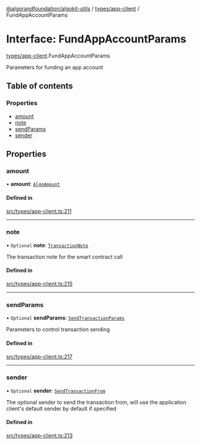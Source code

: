 [@algorandfoundation/algokit-utils](../index.md) / [types/app-client](../modules/types_app_client.md) / FundAppAccountParams

# Interface: FundAppAccountParams

[types/app-client](../modules/types_app_client.md).FundAppAccountParams

Parameters for funding an app account

## Table of contents

### Properties

- [amount](types_app_client.FundAppAccountParams.md#amount)
- [note](types_app_client.FundAppAccountParams.md#note)
- [sendParams](types_app_client.FundAppAccountParams.md#sendparams)
- [sender](types_app_client.FundAppAccountParams.md#sender)

## Properties

### amount

• **amount**: [`AlgoAmount`](../classes/types_amount.AlgoAmount.md)

#### Defined in

[src/types/app-client.ts:211](https://github.com/algorandfoundation/algokit-utils-ts/blob/main/src/types/app-client.ts#L211)

___

### note

• `Optional` **note**: [`TransactionNote`](../modules/types_transaction.md#transactionnote)

The transaction note for the smart contract call

#### Defined in

[src/types/app-client.ts:215](https://github.com/algorandfoundation/algokit-utils-ts/blob/main/src/types/app-client.ts#L215)

___

### sendParams

• `Optional` **sendParams**: [`SendTransactionParams`](types_transaction.SendTransactionParams.md)

Parameters to control transaction sending

#### Defined in

[src/types/app-client.ts:217](https://github.com/algorandfoundation/algokit-utils-ts/blob/main/src/types/app-client.ts#L217)

___

### sender

• `Optional` **sender**: [`SendTransactionFrom`](../modules/types_transaction.md#sendtransactionfrom)

The optional sender to send the transaction from, will use the application client's default sender by default if specified

#### Defined in

[src/types/app-client.ts:213](https://github.com/algorandfoundation/algokit-utils-ts/blob/main/src/types/app-client.ts#L213)
